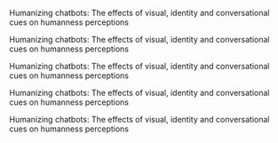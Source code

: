 Humanizing chatbots: The effects of visual, identity and conversational cues on humanness perceptions

Humanizing chatbots: The effects of visual, identity and conversational cues on humanness perceptions

Humanizing chatbots: The effects of visual, identity and conversational cues on humanness perceptions

Humanizing chatbots: The effects of visual, identity and conversational cues on humanness perceptions

Humanizing chatbots: The effects of visual, identity and conversational cues on humanness perceptions